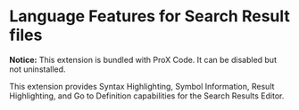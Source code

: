# Language Features for Search Result files

**Notice:** This extension is bundled with ProX Code. It can be disabled but not uninstalled.

This extension provides Syntax Highlighting, Symbol Information, Result Highlighting, and Go to Definition capabilities for the Search Results Editor.
